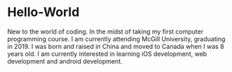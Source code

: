 # Hello-World
New to the world of coding. In the midst of taking my first computer programming course.
I am currently attending McGill University, graduating in 2019. I was born and raised in China and moved to Canada when I was 8 years old. I am currently interested in learning iOS development, web development and android development.
